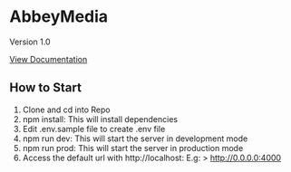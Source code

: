 # AbbeyMedia

Version 1.0

[View Documentation](https://documenter.getpostman.com/view/15316307/2s9YC32a8K)

## How to Start
1. Clone and cd into Repo
2. npm install: This will install dependencies
3. Edit .env.sample file to create .env file
4. npm run dev: This will start the server in development mode
5. npm run prod: This will start the server in production mode
6. Access the default url with http://localhost:<PORT> E.g: > http://0.0.0.0:4000
